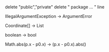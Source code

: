 
delete "public","private"
delete " package ... " line

IllegalArgumentException -> ArgumentError

Coordinate[] -> List<Coordinate>

boolean -> bool

Math.abs(p.x - p0.x) -> (p.x - p0.x).abs()
